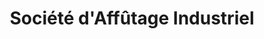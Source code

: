---
title: "Société d'Affûtage Industriel"
url: /geispolsheim/societe-daffutage-industriel/
shop: Eisenwaren
---